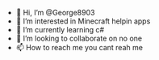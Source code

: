 - 👋 Hi, I’m @George8903
- 👀 I’m interested in Minecraft helpin apps
- 🌱 I’m currently learning c#
- 💞️ I’m looking to collaborate on no one
- 📫 How to reach me you cant reah me

<!---
George8903/George8903 is a ✨ special ✨ repository because its `README.md` (this file) appears on your GitHub profile.
You can click the Preview link to take a look at your changes.
--->
